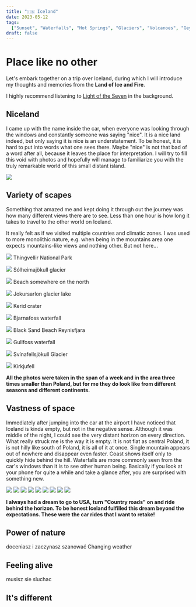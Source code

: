```yaml
---
title: "🇮🇸 Iceland"
date: 2023-05-12
tags:
  ["Sunset", "Waterfalls", "Hot Springs", "Glaciers", "Volcanoes", "Geysers"]
draft: false
---
```


# Place like no other

Let's embark together on a trip over Iceland, during which I will introduce my thoughts and memories from the **Land of Ice and Fire**.

I highly recommend listening to [Light of the Seven](https://www.youtube.com/watch?v=QJHPlKPOc78) in the background.

## Niceland

I came up with the name inside the car, when everyone was looking through the windows and constantly someone was saying "nice". It is a nice land indeed, but only saying it is nice is an understatement. To be honest, it is hard to put into words what one sees there. Maybe "nice" is not that bad of a word after all, because it leaves the place for interpretation. I will try to fill this void with photos and hopefully will manage to familiarize you with the truly remarkable world of this small distant island.

![](../../images/iceland/main.jpg)

## Variety of scapes

Something that amazed me and kept doing it through out the journey was how many different views there are to see. Less than one hour is how long it takes to travel to the other world on Iceland.

It really felt as if we visited multiple countries and climatic zones. I was used to more monolithic nature, e.g. when being in the mountains area one expects mountains-like views and nothing other. But not here...

![](../../images/iceland/variety.jpg)
Thingvellir National Park

![](../../images/iceland/variety-1.jpg)
Sólheimajökull glacier

![](../../images/iceland/variety-10.jpg)
Beach somewhere on the north

![](../../images/iceland/variety-2.jpg)
Jokursarlon glacier lake

![](../../images/iceland/variety-4.jpg)
Kerid crater

![](../../images/iceland/variety-5.jpg)
Bjarnafoss waterfall

![](../../images/iceland/variety-3.jpg)
Black Sand Beach Reynisfjara

![](../../images/iceland/variety-11.jpg)
Gullfoss waterfall

![](../../images/iceland/variety-8.jpg)
Svínafellsjökull Glacier

![](../../images/iceland/variety-9.jpg)
Kirkjufell

**All the photos were taken in the span of a week and in the area three times smaller than Poland, but for me they do look like from different seasons and different continents.**

## Vastness of space

Immediately after jumping into the car at the airport I have noticed that Iceland is kinda empty, but not in the negative sense. Although it was middle of the night, I could see the very distant horizon on every direction. What really struck me is the way it is empty. It is not flat as central Poland, it is not hilly like south of Poland, it is all of it at once. Single mountain appears out of nowhere and disappear even faster. Coast shows itself only to quickly hide behind the hill. Waterfalls are more commonly seen from the car's windows than it is to see other human being. Basically if you look at your phone for quite a while and take a glance after, you are surprised with something new.

![](../../images/iceland/road-5.jpg)
![](../../images/iceland/road-1.jpg)
![](../../images/iceland/road-2.jpg)
![](../../images/iceland/road-4.jpg)
![](../../images/iceland/road-6.jpg)
![](../../images/iceland/road-7.jpg)
![](../../images/iceland/road.jpg)
![](../../images/iceland/road-8.jpg)
![](../../images/iceland/road-9.jpg)

**I always had a dream to go to USA, turn "Country roads" on and ride behind the horizon. To be honest Iceland fulfilled this dream beyond the expectations. These were the car rides that I want to retake!**

## Power of nature

doceniasz i zaczynasz szanować
Changing weather

## Feeling alive

musisz sie sluchac

## It's different
